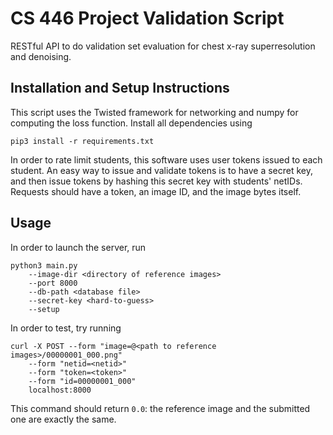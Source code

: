 # CS 446 Project Validation Script

RESTful API to do validation set evaluation for chest x-ray superresolution and denoising.

## Installation and Setup Instructions

This script uses the Twisted framework for networking and numpy for computing the loss function.
Install all dependencies using
```
pip3 install -r requirements.txt
```

In order to rate limit students, this software uses user tokens issued to each student. An easy way to issue and validate tokens is to have a secret key, and then issue tokens by hashing this secret key with students' netIDs. Requests should have a token, an image ID, and the image bytes itself.


## Usage

In order to launch the server, run
```
python3 main.py
    --image-dir <directory of reference images>
    --port 8000
    --db-path <database file>
    --secret-key <hard-to-guess>
    --setup
```

In order to test, try running
```
curl -X POST --form "image=@<path to reference images>/00000001_000.png"
    --form "netid=<netid>"
    --form "token=<token>"
    --form "id=00000001_000"
    localhost:8000
```
This command should return `0.0`: the reference image and the submitted one are exactly the same.

